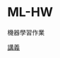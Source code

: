 # ML-HW
機器學習作業

[講義](https://drive.google.com/drive/folders/1gzy2XR3ANZOJM7JJpYAJIjtTOyhtMquT?usp=sharing)